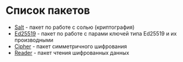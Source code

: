 # Список пакетов

- [Salt](./salt/readme.md) - пакет по работе с солью (криптография)
- [Ed25519](./ed25519/readme.md) - пакет по работе с парами ключей типа Ed25519 и их производными
- [Cipher](./cipher/readme.md) - пакет симметричного шифрования
- [Reader](reader/readme.md) - пакет чтения шифрованных данных